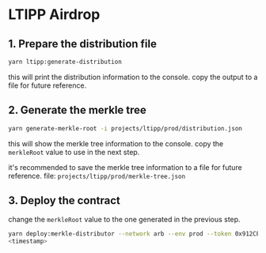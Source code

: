 # LTIPP Airdrop

## 1. Prepare the distribution file

```bash
yarn ltipp:generate-distribution
```

this will print the distribution information to the console. copy the output to a file for future reference.

## 2. Generate the merkle tree

```bash
yarn generate-merkle-root -i projects/ltipp/prod/distribution.json
```

this will show the merkle tree information to the console. copy the `merkleRoot` value to use in the next step.

it's recommended to save the merkle tree information to a file for future reference.
file: `projects/ltipp/prod/merkle-tree.json`

## 3. Deploy the contract

change the `merkleRoot` value to the one generated in the previous step.

```bash
yarn deploy:merkle-distributor --network arb --env prod --token 0x912CE59144191C1204E64559FE8253a0e49E6548 --merkle-root <merkleRoot> --end-time
<timestamp>
```
